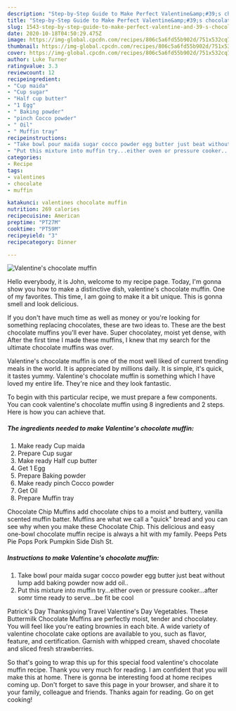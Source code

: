 ```yaml
---
description: "Step-by-Step Guide to Make Perfect Valentine&amp;#39;s chocolate muffin"
title: "Step-by-Step Guide to Make Perfect Valentine&amp;#39;s chocolate muffin"
slug: 1543-step-by-step-guide-to-make-perfect-valentine-and-39-s-chocolate-muffin
date: 2020-10-18T04:50:29.475Z
image: https://img-global.cpcdn.com/recipes/806c5a6fd55b902d/751x532cq70/valentines-chocolate-muffin-recipe-main-photo.jpg
thumbnail: https://img-global.cpcdn.com/recipes/806c5a6fd55b902d/751x532cq70/valentines-chocolate-muffin-recipe-main-photo.jpg
cover: https://img-global.cpcdn.com/recipes/806c5a6fd55b902d/751x532cq70/valentines-chocolate-muffin-recipe-main-photo.jpg
author: Luke Turner
ratingvalue: 3.3
reviewcount: 12
recipeingredient:
- "Cup maida"
- "Cup sugar"
- "Half cup butter"
- "1 Egg"
- " Baking powder"
- "pinch Cocco powder"
- " Oil"
- " Muffin tray"
recipeinstructions:
- "Take bowl pour maida sugar cocco powder egg butter just beat without lump add baking powder now add oil.."
- "Put this mixture into muffin try...either oven or pressure cooker...after somr time ready to serve...be fit be cool"
categories:
- Recipe
tags:
- valentines
- chocolate
- muffin

katakunci: valentines chocolate muffin 
nutrition: 269 calories
recipecuisine: American
preptime: "PT27M"
cooktime: "PT59M"
recipeyield: "3"
recipecategory: Dinner

---
```



![Valentine&#39;s chocolate muffin](https://img-global.cpcdn.com/recipes/806c5a6fd55b902d/751x532cq70/valentines-chocolate-muffin-recipe-main-photo.jpg)

Hello everybody, it is John, welcome to my recipe page. Today, I'm gonna show you how to make a distinctive dish, valentine&#39;s chocolate muffin. One of my favorites. This time, I am going to make it a bit unique. This is gonna smell and look delicious.

If you don&#39;t have much time as well as money or you&#39;re looking for something replacing chocolates, these are two ideas to. These are the best chocolate muffins you&#39;ll ever have. Super chocolatey, moist yet dense, with After the first time I made these muffins, I knew that my search for the ultimate chocolate muffins was over.

Valentine&#39;s chocolate muffin is one of the most well liked of current trending meals in the world. It is appreciated by millions daily. It is simple, it's quick, it tastes yummy. Valentine&#39;s chocolate muffin is something which I have loved my entire life. They're nice and they look fantastic.


To begin with this particular recipe, we must prepare a few components. You can cook valentine&#39;s chocolate muffin using 8 ingredients and 2 steps. Here is how you can achieve that.

<!--inarticleads1-->

##### The ingredients needed to make Valentine&#39;s chocolate muffin:

1. Make ready Cup maida
1. Prepare Cup sugar
1. Make ready Half cup butter
1. Get 1 Egg
1. Prepare  Baking powder
1. Make ready pinch Cocco powder
1. Get  Oil
1. Prepare  Muffin tray


Chocolate Chip Muffins add chocolate chips to a moist and buttery, vanilla scented muffin batter. Muffins are what we call a &#34;quick&#34; bread and you can see why when you make these Chocolate Chip. This delicious and easy one-bowl chocolate muffin recipe is always a hit with my family. Peeps Pets Pie Pops Pork Pumpkin Side Dish St. 

<!--inarticleads2-->

##### Instructions to make Valentine&#39;s chocolate muffin:

1. Take bowl pour maida sugar cocco powder egg butter just beat without lump add baking powder now add oil..
1. Put this mixture into muffin try...either oven or pressure cooker...after somr time ready to serve...be fit be cool


Patrick&#39;s Day Thanksgiving Travel Valentine&#39;s Day Vegetables. These Buttermilk Chocolate Muffins are perfectly moist, tender and chocolatey. You will feel like you&#39;re eating brownies in each bite. A wide variety of valentine chocolate cake options are available to you, such as flavor, feature, and certification. Garnish with whipped cream, shaved chocolate and sliced fresh strawberries. 

So that's going to wrap this up for this special food valentine&#39;s chocolate muffin recipe. Thank you very much for reading. I am confident that you will make this at home. There is gonna be interesting food at home recipes coming up. Don't forget to save this page in your browser, and share it to your family, colleague and friends. Thanks again for reading. Go on get cooking!

